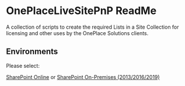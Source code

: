 # OnePlaceLiveSitePnP ReadMe

A collection of scripts to create the required Lists in a Site Collection for licensing and other uses by the OnePlace Solutions clients.

## Environments

Please select:

[SharePoint Online](./SharePoint%20Online) or [SharePoint On-Premises (2013/2016/2019)](./SharePoint%20On-Premise)

